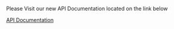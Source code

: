 Please Visit our new API Documentation located on the link below

[API Documentation](https://squareup.com)
